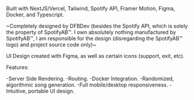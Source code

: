 Built with NextJS/Vercel, Tailwind, Spotify API, Framer Motion, Figma, Docker, and Typescript.

~Completely designed by DFBDev (besides the Spotify API, which is solely the property of SpotifyAB™. I own absolutely nothing manufactured by SpotifyAB™, I am responsible for the design (disregarding the SpotifyAB™ logo) and project source code only)~

UI Design created with Figma, as well as certain icons (support, exit, etc).

Features:

-Server Side Rendering.
-Routing.
-Docker Integration.
-Randomized, algorithmic song generation.
-Full mobile/desktop responsiveness.
-Intuitive, portable UI design.

